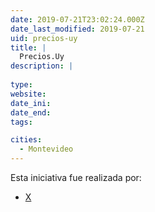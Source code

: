 ```yaml
---
date: 2019-07-21T23:02:24.000Z
date_last_modified: 2019-07-21
uid: precios-uy
title: |
  Precios.Uy
description: |
  
type: 
website: 
date_ini: 
date_end: 
tags:

cities: 
  - Montevideo
---
```


Esta iniciativa fue realizada por:

- [X](/organizaciones/ministerio-de-economia)
